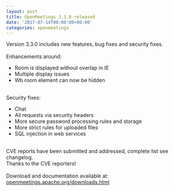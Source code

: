 ```yaml
---
layout: post
title: OpenMeetings 3.3.0 released
date: '2017-07-14T00:00:00+00:00'
categories: openmeetings
---
```

Version 3.3.0 includes new features, bug fixes and security fixes. <br/>
 <br/>
Enhancements around:
<ul>
<li>Room is displayed without overlap in IE</li>
<li>Multiple display issues</li>
<li>Wb room element can now be hidden</li>
</ul>
 <br/>
Security fixes:
<ul>
<li>Chat</li>
<li>All requests via security headers</li>
<li>More secure password processing rules and storage</li>
<li>More strict rules for uploaded files</li>
<li>SQL injection in web services</li>
</ul>
<br/>
CVE reports have been submitted and addressed, complete list see changelog.<br/>
Thanks to the CVE reporters!<br/>
<br/>
Download and documentation available at: <a href="https://openmeetings.apache.org/downloads.html" target="_blank">openmeetings.apache.org/downloads.html</a>
